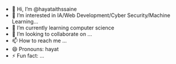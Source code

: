 - 👋 Hi, I’m @hayataithssaine
- 👀 I’m interested in IA/Web Development/Cyber Security/Machine Learning...
- 🌱 I’m currently learning computer science
- 💞️ I’m looking to collaborate on ...
- 📫 How to reach me ...
- 😄 Pronouns: hayat
- ⚡ Fun fact: ...

<!---
hayataithssaine/hayataithssaine is a ✨ special ✨ repository because its `README.md` (this file) appears on your GitHub profile.
You can click the Preview link to take a look at your changes.
--->
